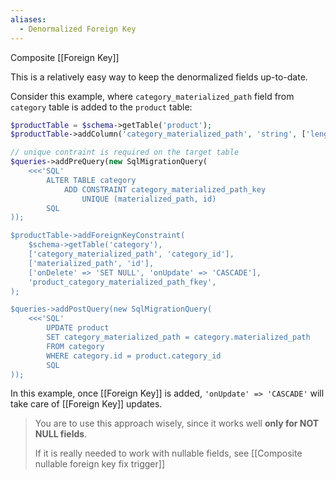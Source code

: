 ```yaml
---
aliases:
  - Denormalized Foreign Key
---
```

Composite [[Foreign Key]]

This is a relatively easy way to keep the denormalized fields up-to-date.

Consider this example, where `category_materialized_path` field from `category` table is added to the  `product` table:

```php
$productTable = $schema->getTable('product');
$productTable->addColumn('category_materialized_path', 'string', ['length' => 255, 'notnull' => false]);

// unique contraint is required on the target table
$queries->addPreQuery(new SqlMigrationQuery(
    <<<'SQL'
        ALTER TABLE category
            ADD CONSTRAINT category_materialized_path_key
                UNIQUE (materialized_path, id)
        SQL
));

$productTable->addForeignKeyConstraint(
    $schema->getTable('category'),
    ['category_materialized_path', 'category_id'],
    ['materialized_path', 'id'],
    ['onDelete' => 'SET NULL', 'onUpdate' => 'CASCADE'],
    'product_category_materialized_path_fkey',
);

$queries->addPostQuery(new SqlMigrationQuery(
    <<<'SQL'
        UPDATE product
        SET category_materialized_path = category.materialized_path
        FROM category
        WHERE category.id = product.category_id
        SQL
));
```

In this example, once [[Foreign Key]] is added, `'onUpdate' => 'CASCADE'` will take care of [[Foreign Key]] updates.

> You are to use this approach wisely, since it works well **only for NOT NULL fields**. 
> 
> If it is really needed to work with nullable fields, see [[Composite nullable foreign key fix trigger]]


